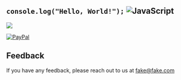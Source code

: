 ## `console.log("Hello, World!");` ![JavaScript](https://img.shields.io/badge/javascript-%23323330.svg?style=plastic&logo=javascript&logoColor=%23F7DF1E)

![](https://github-readme-stats.vercel.app/api/top-langs/?username=longthinh&theme=radical&hide_border=false&include_all_commits=false&count_private=false&layout=compact)

[![PayPal](https://img.shields.io/badge/PayPal-00457C?style=for-the-badge&logo=paypal&logoColor=white)](https://paypal.me/luxydev)

## Feedback

If you have any feedback, please reach out to us at fake@fake.com
